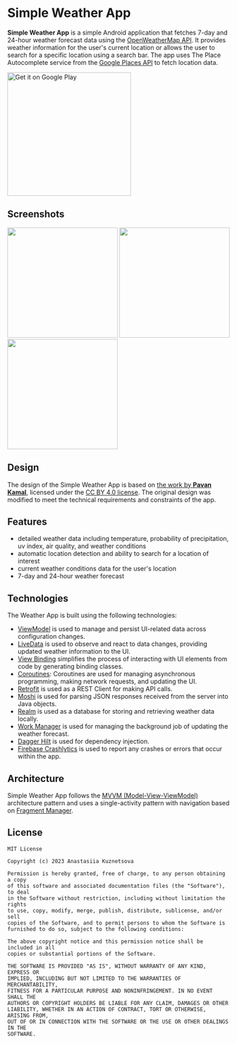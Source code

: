 # Simple Weather App
**Simple Weather App** is a simple Android application that fetches 7-day and 24-hour weather forecast data using the [OpenWeatherMap API](https://openweathermap.org/). It provides weather information for the user's current location or allows the user to search for a specific location using a search bar. The app uses The Place Autocomplete service from the [Google Places API](https://developers.google.com/maps/documentation/places/) to fetch location data.

<a href='https://play.google.com/store/apps/details?id=com.github.skytoph.simpleweather&pcampaignid=pcampaignidMKT-Other-global-all-co-prtnr-py-PartBadge-Mar2515-1'><img alt='Get it on Google Play' src='https://play.google.com/intl/en_us/badges/static/images/badges/en_badge_web_generic.png' width="280"/></a>

## Screenshots
<img src="https://user-images.githubusercontent.com/44202107/248884070-edef3adb-1073-4cb8-be40-f55d08df9323.jpg" width="250"> <img src="https://user-images.githubusercontent.com/44202107/248884080-b17914f6-b2e5-43ce-9ffe-f4f3d08e4b89.jpg" width="250"> <img src="https://user-images.githubusercontent.com/44202107/248884083-bea3f78e-cebd-44ff-a0ee-3ad22c55f284.jpg" width="250">

## Design
The design of the Simple Weather App is based on [the work by **Pavan Kamal**](https://www.figma.com/community/file/1019097765306863573/Minimal-Weather-App), licensed under the [CC BY 4.0 license](https://creativecommons.org/licenses/by/4.0/). The original design was modified to meet the technical requirements and constraints of the app.

## Features
- detailed weather data including temperature, probability of precipitation, uv index, air quality, and weather conditions
- automatic location detection and ability to search for a location of interest 
- current weather conditions data for the user's location
- 7-day and 24-hour weather forecast

## Technologies
The Weather App is built using the following technologies:

- [ViewModel](https://developer.android.com/topic/libraries/architecture/viewmodel) is used to manage and persist UI-related data across configuration changes.
- [LiveData](https://developer.android.com/topic/libraries/architecture/livedata) is used to observe and react to data changes, providing updated weather information to the UI.
- [View Binding](https://developer.android.com/topic/libraries/view-binding) simplifies the process of interacting with UI elements from code by generating binding classes.
- [Coroutines](https://kotlinlang.org/docs/coroutines-overview): Coroutines are used for managing asynchronous programming, making network requests, and updating the UI.
- [Retrofit](https://square.github.io/retrofit) is used as a REST Client for making API calls.
- [Moshi](https://github.com/google/gson) is used for parsing JSON responses received from the server into Java objects.
- [Realm](https://realm.io/) is used as a database for storing and retrieving weather data locally.
- [Work Manager](https://developer.android.com/topic/libraries/architecture/workmanager) is used for managing the background job of updating the weather forecast.
- [Dagger Hilt](https://dagger.dev/hilt) is used for dependency injection.
- [Firebase Crashlytics](https://firebase.google.com/docs/crashlytics) is used to report any crashes or errors that occur within the app.

## Architecture
Simple Weather App follows the [MVVM (Model-View-ViewModel)](https://developer.android.com/topic/architecture#recommended-app-arch) architecture pattern and uses a single-activity pattern with navigation based on [Fragment Manager](https://developer.android.com/guide/fragments/fragmentmanager).

## License
```
MIT License

Copyright (c) 2023 Anastasiia Kuznetsova

Permission is hereby granted, free of charge, to any person obtaining a copy
of this software and associated documentation files (the "Software"), to deal
in the Software without restriction, including without limitation the rights
to use, copy, modify, merge, publish, distribute, sublicense, and/or sell
copies of the Software, and to permit persons to whom the Software is
furnished to do so, subject to the following conditions:

The above copyright notice and this permission notice shall be included in all
copies or substantial portions of the Software.

THE SOFTWARE IS PROVIDED "AS IS", WITHOUT WARRANTY OF ANY KIND, EXPRESS OR
IMPLIED, INCLUDING BUT NOT LIMITED TO THE WARRANTIES OF MERCHANTABILITY,
FITNESS FOR A PARTICULAR PURPOSE AND NONINFRINGEMENT. IN NO EVENT SHALL THE
AUTHORS OR COPYRIGHT HOLDERS BE LIABLE FOR ANY CLAIM, DAMAGES OR OTHER
LIABILITY, WHETHER IN AN ACTION OF CONTRACT, TORT OR OTHERWISE, ARISING FROM,
OUT OF OR IN CONNECTION WITH THE SOFTWARE OR THE USE OR OTHER DEALINGS IN THE
SOFTWARE.
```
